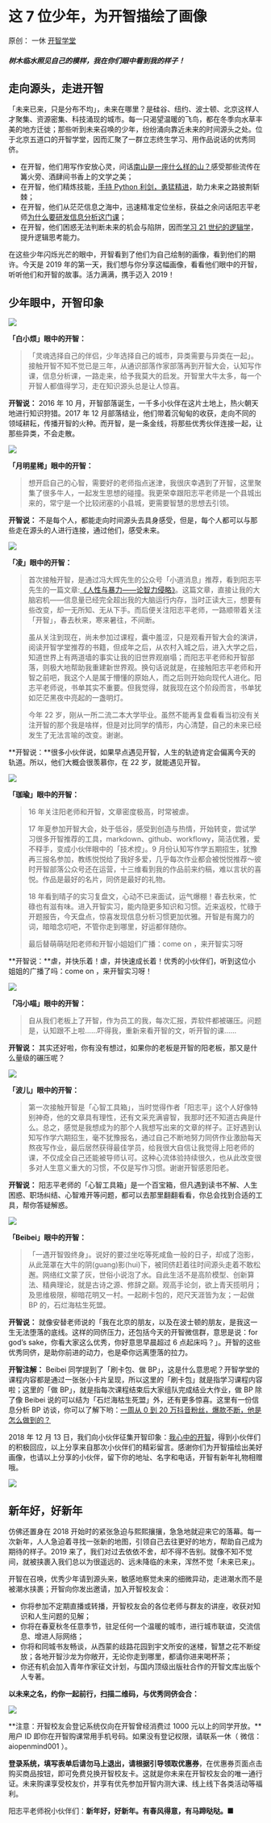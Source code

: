 ---
---
# 这 7 位少年，为开智描绘了画像

原创： 一休 [开智学堂](javascript:void(0);)

##### 树木临水照见自己的模样，我在你们眼中看到我的样子！

## 走向源头，走进开智

「未来已来，只是分布不均」，未来在哪里？是硅谷、纽约、波士顿、北京这样人才聚集、资源密集、科技涌现的城市。每一只渴望温暖的飞鸟，都在冬季向水草丰美的地方迁徙；那些听到未来召唤的少年，纷纷涌向靠近未来的时间源头之处。位于北京五道口的开智学堂，因而汇聚了一群立志终生学习、用作品说话的优秀同侪。

- 在开智，他们用写作安放心灵，问话[南山是一座什么样的山？](https://mp.weixin.qq.com/s?__biz=MzA4ODM4ODQ3MQ==&mid=2651936930&idx=1&sn=005416c79f1e68bed1aa6698ae43b784&scene=21&token=38462081&lang=zh_CN#wechat_redirect)感受那些流传在篝火旁、酒肆间书香上的文学之美；
- 在开智，他们精炼技能，[手持 Python 利剑，勇猛精进](https://mp.weixin.qq.com/s?__biz=MzA4ODM4ODQ3MQ==&mid=2651930657&idx=1&sn=6b81671c208f4e17e28e49be7f94a654&scene=21&token=38462081&lang=zh_CN#wechat_redirect)，助力未来之路披荆斩棘；
- 在开智，他们从茫茫信息之海中，迅速精准定位坐标，获益之余问话阳志平老师[为什么要研发信息分析这门课](https://mp.weixin.qq.com/s?__biz=MzA4ODM4ODQ3MQ==&mid=2651939245&idx=1&sn=99e7ae976d5aeeab22a1d1c667eefbcb&scene=21&token=38462081&lang=zh_CN#wechat_redirect)；
- 在开智，他们困惑无法判断未来的机会与陷阱，因而[学习 21 世纪的逻辑学](https://mp.weixin.qq.com/s?__biz=MzA4ODM4ODQ3MQ==&mid=2651939692&idx=1&sn=fac178786dba600d9d58f6aaff58b9a8&scene=21&token=38462081&lang=zh_CN#wechat_redirect)，提升逻辑思考能力。

在这些少年闪烁光芒的眼中，开智看到了他们为自己绘制的画像，看到他们的期许。今天是 2019 年的第一天，我们想与你分享这幅画像，看看他们眼中的开智，听听他们和开智的故事。活力满满，携手迈入 2019！

## 少年眼中，开智印象

![](https://i.loli.net/2019/01/05/5c2f8c8871168.jpg)

**「白小烦」眼中的开智：**

> 「灵魂选择自己的伴侣，少年选择自己的城市，异类需要与异类在一起」。接触开智不知不觉已是三年，从通识部落作家部落再到开智大会，认知写作课，信息分析课，一路走来，给予我莫大的启发。开智里大牛太多，每一个开智人都值得学习，走在知识源头总是让人惊喜。

**开智说：** 2016 年 10 月，开智部落诞生，一千多小伙伴在这片土地上，热火朝天地进行知识狩猎。2017 年 12 月部落结业，他们带着沉甸甸的收获，走向不同的领域耕耘，传播开智的火种。而开智，是一条金线，将那些优秀伙伴连接一起，让那些异类，不会走散。

![](https://i.loli.net/2019/01/05/5c2f8c9cb213e.jpg)

**「月明星稀」眼中的开智：**

> 想开启自己的心智，需要好的老师指点迷津，我很庆幸遇到了开智，这里聚集了很多牛人，一起发生思想的碰撞。我更荣幸跟阳志平老师是一个县城出来的，常宁是一个比较闭塞的小县城，更需要智慧的思想去引领。

**开智说：** 不是每个人，都能走向时间源头去具身感受，但是，每个人都可以与那些走在源头的人进行连接，通过他们，感受未来。

![](https://i.loli.net/2019/01/05/5c2f8cb2e7757.jpg)

**「凌」眼中的开智：**

> 首次接触开智，是通过冯大辉先生的公众号「小道消息」推荐，看到阳志平先生的一篇文章:[《人性与暴力——论智力侵略》](https://mp.weixin.qq.com/s?__biz=MzA3MzM0MjUyMQ==&mid=2652149488&idx=1&sn=0bf203b17a955c14809b8d6f4a2b0daf&scene=21#wechat_redirect)。这篇文章，直接让我的大脑宕机——信息量已经完全超出我的大脑运行内存，当时正读大三，想要有些改变，却一无所知、无从下手。而后便关注阳志平老师，一路顺带着关注「开智」，春去秋来，寒来暑往，不间断。
>
> 虽从关注到现在，尚未参加过课程，囊中羞涩，只是观看开智大会的演讲，阅读开智学堂推荐的书籍，但成年之后，从农村入城之后，进入大学之后，知道世界上有两道墙的事实让我的旧世界观崩塌；而阳志平老师和开智部落，则极大地帮助我重建新世界观。换句话说就是，在接触阳志平老师和开智之前吧，我这个人是属于懵懂的原始人，而之后则开始向现代人进化。阳志平老师说，书单其实不重要。但我觉得，就我现在这个阶段而言，书单犹如茫茫黑夜中亮起的一盏明灯。
>
> 今年 22 岁，刚从一所二流二本大学毕业。虽然不能再复盘看看当初没有关注开智的那个我是啥样，但是对比同学的情形，内心清楚，自己的未来已经发生了无法言喻的改变。谢谢。

**开智说：**很多小伙伴说，如果早点遇见开智，人生的轨迹肯定会偏离今天的轨道。所以，他们大概会很羡慕你，在 22 岁，就能遇见开智。

![](https://i.loli.net/2019/01/05/5c2f8cc9a8587.jpg)

**「珈瑜」眼中的开智：**

> 16 年关注阳老师和开智，文章密度极高，时常被虐。
>
> 17 年夏参加开智大会，处于低谷，感受到创造与热情，开始转变，尝试学习很多开智推荐的工具，markdown、github、workflowy，简洁优雅，爱不释手，变成小伙伴眼中的「技术控」。9 月份认知写作学五期招生，犹豫再三报名参加，教练悦悦给了我好多爱，几乎每次作业都会被悦悦推荐～彼时开智部落公众号还在运营，十三维看到我的作品前来约稿，难以言状的喜悦。作品是最好的名片，同侪是最好的礼物。
>
> 18 年看到晴子的实习复盘文，心动不已来面试，运气爆棚！春去秋来，忙碌也有滋有味。进入开智实习，能内隐更多知识和习惯。近来返校，忙碌于开题报告，今天盘点，惊喜发现信息分析习惯更加优雅。开智是有魔力的词，暗暗念叨吧，不管你走到哪里，好运都伴随你。
>
> 最后替萌萌哒阳老师和开智小姐姐们广播：come on ，来开智实习呀

**开智说：**虐，并快乐着！虐，并快速成长着！优秀的小伙伴们，听到这位小姐姐的广播了吗：come on ，来开智实习呀！

![](https://i.loli.net/2019/01/05/5c2f8cdedd49b.jpg)

**「冯小喵」眼中的开智：**

> 自从我们老板上了开智，作为员工的我，每次汇报，弄软件都被碾压。问题是，认知跟不上啦……吓得我，重新来看开智的文，听开智的课……

**开智说：** 其实还好啦，你有没有想过，如果你的老板是开智的阳老板，那又是什么量级的碾压呢？

![](https://i.loli.net/2019/01/05/5c2f8cf161619.jpg)

**「波儿」眼中的开智：**

> 第一次接触开智是「心智工具箱」，当时觉得作者「阳志平」这个人好像特别神奇，他的文章具有理性，还有文采充满睿智，我那时还不知道古典是什么。总之，感觉是我想成为的那个人我想写出来的文章的样子。正好遇到认知写作学六期招生，毫不犹豫报名，通过自己不断地努力同侪作业激励每天熬夜写作业，最后居然获得最佳学员，给我很大自信让我觉得上阳老师的课，不仅成全自己还能被导师认可。这种心流体验持续很久，也从此改变很多对人生意义重大的习惯，不仅是写作习惯。谢谢开智感恩阳老。

**开智说：** 阳志平老师的「心智工具箱」是一个百宝箱，但凡遇到读书不解、人生困惑、职场纠结、心智难开等问题，都可以去那里翻翻看看，你总会找到合适的工具，帮你答疑解惑。

![](https://i.loli.net/2019/01/05/5c2f907c007ba.jpg)

**「Beibei」眼中的开智：**

> 「一遇开智毁终身」。说好的要过坐吃等死咸鱼一般的日子，却成了泡影，从此笼罩在大牛的阴(guang)影(hui)下，被同侪赶着往时间源头走着不敢松邂。网络红文蒙了灰，世俗小说泡了水。自此生活不是高阶模型、创新算法、精典理论，就是古诗之源、修辞之巅。观高手论剑，欲上青天揽明月；及思维极限，柳暗花明又一村。一起刷卡包的，咫尺天涯皆为友；一起做 BP 的，石烂海枯生死盟。

**开智说：** 就像安替老师说的「我在北京的朋友，以及在波士顿的朋友，是我这一生无法堕落的底线。这样的同侪压力，还包括今天的开智微信群，意思是说：for god’s sake，你看大家这么优秀，你好意思早晨超过 6 点起床吗？」。开智的这些优秀同侪，是助你前进的动力，也是牵你远离堕落的拉力。

**开智注解：** Beibei 同学提到了「刷卡包、做 BP」，这是什么意思呢？开智学堂的课程内容都是通过一张张小卡片呈现，所以这里的「刷卡包」就是指学习课程内容啦；这里的「做 BP」，就是指每次课程结束后大家组队完成结业大作业，做 BP 除了像 Beibei 说的可以结为「石烂海枯生死盟」外，还有更多惊喜。这里有一份信息分析 BP 访谈，你可以了解下哟：[一周从 0 到 20 万抖音粉丝，爆款不断，他是怎么做到的？](https://mp.weixin.qq.com/s?__biz=MzA4ODM4ODQ3MQ==&mid=2651939079&idx=1&sn=38cdf87b503a32a6e760af05fcb791f7&scene=21#wechat_redirect)

2018 年 12 月 13 日，我们向小伙伴征集开智印象：[我心中的开智](https://mp.weixin.qq.com/s?__biz=MzA4ODM4ODQ3MQ==&mid=2651939499&idx=1&sn=23130ca572e09bdccf4052ca6748a838&scene=21#wechat_redirect)，得到小伙伴们的积极回应，以上分享来自那次小伙伴们的精彩留言。感谢你们为开智描绘出美好画像，也请以上分享的小伙伴，留下你的地址、名字和电话，开智有新年礼物相赠哦。

![](https://i.loli.net/2019/01/05/5c2f8d596150c.jpg)

## 新年好，好新年

仿佛还置身在 2018 开始时的紧张急迫与熙熙攘攘，急急地就迎来它的落幕。每一次新年，人人急迫着寻找一张新的地图，引领自己去往更好的地方，帮助自己成为期待的样子。2019 来了，我们对过去依依不舍，却不得不告别。就像不知不觉间，就被挟裹入我们总以为很遥远的、远未降临的未来，浑然不觉「未来已来」。

开智在召唤，优秀少年请到源头来，敏感地察觉未来的细微异动，走进潮水而不是被潮水挟裹；开智向你发出邀请，加入开智校友会：

- 你将参加不定期直播或转播，开智校友会的各位老师与群友的讲座，收获对知识和人生问题的见解；
- 你将在春夏秋冬任意季节，驻足任何一个温暖的城市，进行城市联谊，交流信息、增进人际网络；
- 你将和同城书友畅谈，从西蒙的歧路花园到宇文所安的迷楼，智慧之花不断绽放；各地开智沙龙为你敞开，无论你走到哪里，都请你进来喝杯茶；
- 你还有机会加入青年作家征文计划，与国内顶级出版社合作的开智文库出版个人专著。

**以未来之名，约你一起前行，扫描二维码，与优秀同侪会合：**

![](https://i.loli.net/2019/01/05/5c2f8dc9c8649.jpg)

**注意：开智校友会登记系统仅向在开智曾经消费过 1000 元以上的同学开放。**用户 ID 即你在开智购课常用手机号码。如果没有登记权限，请联系一休（ 微信： aiopenmind001 ）。

**登录系统，填写表单后请勿马上退出，请根据引导领取优惠券**，在优惠券页面点击购买商品按钮，即可免费兑换开智校友卡。这就是你未来在开智校友会的唯一通行证。未来购课享受校友价，并享有优先参加开智内测大课、线上线下各类活动等福利。

阳志平老师祝小伙伴们：**新年好，好新年。有春风得意，有马蹄哒哒。**■

